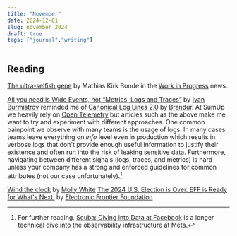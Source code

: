 ```yaml
---
title: "November"
date: 2024-12-01
slug: november_2024
draft: true
tags: ["journal","writing"]
---
```


## Reading

[The ultra-selfish gene](https://www.worksinprogress.news/p/the-ultra-selfish-gene) by Mathias Kirk Bonde in the [Work in Progress](https://www.worksinprogress.news) news.

[All you need is Wide Events, not “Metrics, Logs and Traces”](https://isburmistrov.substack.com/p/all-you-need-is-wide-events-not-metrics) by [Ivan Burmistrov](https://substack.com/@isburmistrov) reminded me of [Canonical Log Lines 2.0](https://brandur.org/nanoglyphs/025-logs) by [Brandur](https://brandur.org). At SumUp we heavily rely on [Open Telemetry](https://opentelemetry.io/) but articles such as the above make me want to try and experiment with different approaches. One common painpoint we observe with many teams is the usage of logs. In many cases teams leave everything on _info_ level even in production which results in verbose logs that don't provide enough useful information to justify their existence and often run into the risk of leaking sensitive data. Furthermore, navigating between different signals (logs, traces, and metrics) is hard unless your company has a strong and enforced guidelines for common attributes (not our case unfortunately).[^scuba]

[Wind the clock](https://www.citationneeded.news/wind-the-clock/) by [Molly White](https://www.citationneeded.news)
[The 2024 U.S. Election is Over. EFF is Ready for What's Next.](https://www.eff.org/deeplinks/2024/11/2024-us-election-over-eff-ready-whats-next) by [Electronic Frontier Foundation](https://www.eff.org)

[^scuba]: For further reading, [Scuba: Diving into Data at Facebook](https://research.facebook.com/publications/scuba-diving-into-data-at-facebook/) is a longer technical dive into the observability infrastructure at Meta.
